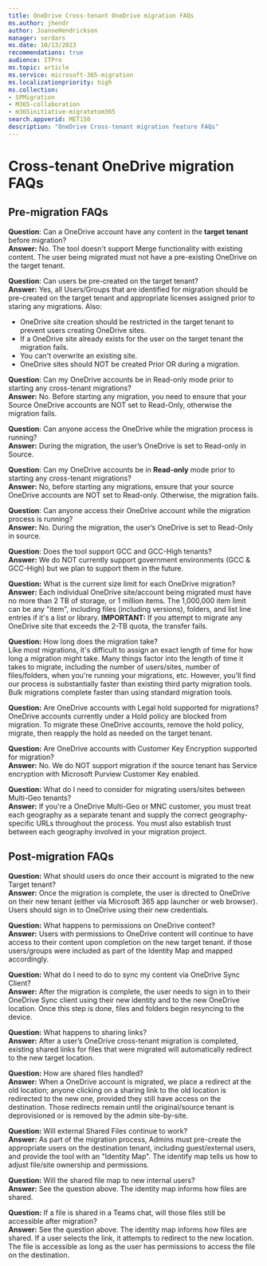 ```yaml
---
title: OneDrive Cross-tenant OneDrive migration FAQs
ms.author: jhendr
author: JoanneHendrickson
manager: serdars
ms.date: 10/13/2023
recommendations: true
audience: ITPro
ms.topic: article
ms.service: microsoft-365-migration
ms.localizationpriority: high
ms.collection: 
- SPMigration
- M365-collaboration
- m365initiative-migratetom365
search.appverid: MET150
description: "OneDrive Cross-tenant migration feature FAQs"
---
```


# Cross-tenant OneDrive migration FAQs

## Pre-migration FAQs

**Question**: Can a OneDrive account have any content in the **target tenant** before migration?</br>
**Answer:** No. The tool doesn't support Merge functionality with existing content. The user being migrated must not have a pre-existing OneDrive on the target tenant.

**Question**: Can users be pre-created on the target tenant?</br>
**Answer:** Yes, all Users/Groups that are identified for migration should be pre-created on the target tenant and appropriate licenses assigned prior to staring any migrations. Also:

- OneDrive site creation should be restricted in the target tenant to prevent users creating OneDrive sites.
- If a OneDrive site already exists for the user on the target tenant the migration fails.
- You can't overwrite an existing site.
- OneDrive sites should NOT be created Prior OR during a migration.

**Question**: Can my OneDrive accounts be in Read-only mode prior to starting any cross-tenant migrations?</br>
**Answer:** No. Before starting any migration, you need to ensure that your Source OneDrive accounts are NOT set to Read-Only, otherwise the migration fails. 

**Question**: Can anyone access the OneDrive while the migration process is running?</br>
**Answer:** During the migration, the user’s OneDrive is set to Read-only in Source.

**Question**: Can my OneDrive accounts be in **Read-only** mode prior to starting any cross-tenant migrations?</br>
**Answer:** No, before starting any migrations, ensure that your source OneDrive accounts are NOT set to Read-only. Otherwise, the migration fails. 

**Question**: Can anyone access their OneDrive account while the migration process is running?</br>
**Answer:** No. During the migration, the user’s OneDrive is set to Read-Only in source.

**Question**: Does the tool support GCC and GCC-High tenants?</br>
**Answer:** We do NOT currently support government environments (GCC & GCC-High) but we plan to support them in the future.

**Question:** What is the current size limit for each OneDrive migration?</br>
**Answer:**  Each individual OneDrive site/account being migrated must have no more than 2 TB of storage, or 1 million items. The 1,000,000 item limit can be any "item", including files (including versions), folders, and list line entries if it's a list or library.  **IMPORTANT:** If you attempt to migrate any OneDrive site that exceeds the 2-TB quota, the transfer fails.

**Question:** How long does the migration take?</br>
Like most migrations, it's difficult to assign an exact length of time for how long a migration might take. Many things factor into the length of time it takes to migrate, including the number of users/sites, number of files/folders, when you're running your migrations, etc. However, you'll find our process is substantially faster than existing third party migration tools. Bulk migrations complete faster than using standard migration tools.

**Question:** Are OneDrive accounts with Legal hold supported for migrations?</br>
OneDrive accounts currently under a Hold policy are blocked from migration. To migrate these OneDrive accounts, remove the hold policy, migrate, then reapply the hold as needed on the target tenant.

**Question:** Are OneDrive accounts with Customer Key Encryption supported for migration?</br>
**Answer:**  No. We do NOT support migration if the source tenant has Service encryption with Microsoft Purview Customer Key enabled.

**Question:**  What do I need to consider for migrating users/sites between Multi-Geo tenants? </br>
**Answer:**  If you're a OneDrive Multi-Geo or MNC customer, you must treat each geography as a separate tenant and supply the correct geography-specific URLs throughout the process. You must also establish trust between each geography involved in your migration project.


## Post-migration FAQs

**Question:** What should users do once their account is migrated to the new Target tenant?</br>
**Answer:** Once the migration is complete, the user is directed to OneDrive on their new tenant (either via Microsoft 365 app launcher or web browser). Users should sign in to OneDrive using their new credentials.

**Question:** What happens to permissions on OneDrive content?</br>
**Answer:** Users with permissions to OneDrive content will continue to have access to their content upon completion on the new target tenant. if those users/groups were included as part of the Identity Map and mapped accordingly. 

**Question:** What do I need to do to sync my content via OneDrive Sync Client? </br>
**Answer:**  After the migration is complete, the user needs to sign in to their OneDrive Sync client using their new identity and to the new OneDrive location. Once this step is done, files and folders begin resyncing to the device. 

**Question:** What happens to sharing links? </br>
**Answer:** After a user’s OneDrive cross-tenant migration is completed, existing shared links for files that were migrated will automatically redirect to the new target location.

**Question:** How are shared files handled?</br>
**Answer:**  When a OneDrive account is migrated, we place a redirect at the old location; anyone clicking on a sharing link to the old location is redirected to the new one, provided they still have access on the destination. Those redirects remain until the original/source tenant is deprovisioned or is removed by the admin site-by-site.

**Question:** Will external Shared Files continue to work?</br>
**Answer:**  As part of the migration process, Admins must pre-create the appropriate users on the destination tenant, including guest/external users,  and provide the tool with an "Identity Map". The identify map tells us how to adjust file/site ownership and permissions.

**Question:** Will the shared file map to new internal users?</br>
**Answer:** See the question above. The identity map informs how files are shared. 

**Question:** If a file is shared in a Teams chat, will those files still be accessible after migration?</br>
**Answer:**  See the question above. The identity map informs how files are shared. If a user selects the link, it attempts to redirect to the new location. The file is accessible as long as the user has permissions to access the file on the destination. 
